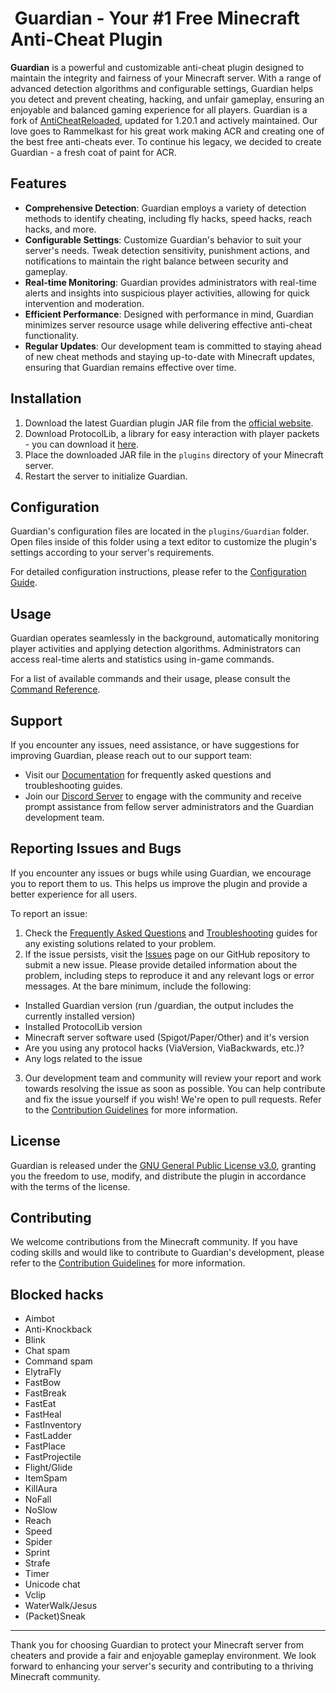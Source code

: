 # ![]() Guardian - Your #1 Free Minecraft Anti-Cheat Plugin
**Guardian** is a powerful and customizable anti-cheat plugin designed to maintain the integrity and fairness of your Minecraft server. With a range of advanced detection algorithms and configurable settings, Guardian helps you detect and prevent cheating, hacking, and unfair gameplay, ensuring an enjoyable and balanced gaming experience for all players.
Guardian is a fork of [AntiCheatReloaded](https://github.com/Rammelkast/AntiCheatReloaded), updated for 1.20.1 and actively maintained. Our love goes to Rammelkast for his great work making ACR and creating one of the best free anti-cheats ever. To continue his legacy, we decided to create Guardian - a fresh coat of paint for ACR.

## Features
- **Comprehensive Detection**: Guardian employs a variety of detection methods to identify cheating, including fly hacks, speed hacks, reach hacks, and more.
- **Configurable Settings**: Customize Guardian's behavior to suit your server's needs. Tweak detection sensitivity, punishment actions, and notifications to maintain the right balance between security and gameplay.
- **Real-time Monitoring**: Guardian provides administrators with real-time alerts and insights into suspicious player activities, allowing for quick intervention and moderation.
- **Efficient Performance**: Designed with performance in mind, Guardian minimizes server resource usage while delivering effective anti-cheat functionality.
- **Regular Updates**: Our development team is committed to staying ahead of new cheat methods and staying up-to-date with Minecraft updates, ensuring that Guardian remains effective over time.

## Installation
1. Download the latest Guardian plugin JAR file from the [official website](https://gac.lol).
2. Download ProtocolLib, a library for easy interaction with player packets - you can download it [here](https://www.spigotmc.org/resources/protocollib.1997/).
3. Place the downloaded JAR file in the `plugins` directory of your Minecraft server.
4. Restart the server to initialize Guardian.

## Configuration
Guardian's configuration files are located in the `plugins/Guardian` folder. Open files inside of this folder using a text editor to customize the plugin's settings according to your server's requirements.

For detailed configuration instructions, please refer to the [Configuration Guide](https://docs.gac.lol/config).

## Usage
Guardian operates seamlessly in the background, automatically monitoring player activities and applying detection algorithms. Administrators can access real-time alerts and statistics using in-game commands.

For a list of available commands and their usage, please consult the [Command Reference](https://docs.gac.lol/commands).

## Support
If you encounter any issues, need assistance, or have suggestions for improving Guardian, please reach out to our support team:
- Visit our [Documentation](https://docs.gac.lol/faq) for frequently asked questions and troubleshooting guides.
- Join our [Discord Server](https://discord.gg/detXdq6PUu) to engage with the community and receive prompt assistance from fellow server administrators and the Guardian development team.

## Reporting Issues and Bugs
If you encounter any issues or bugs while using Guardian, we encourage you to report them to us. This helps us improve the plugin and provide a better experience for all users.

To report an issue:
1. Check the [Frequently Asked Questions](https://docs.gac.lol/faq) and [Troubleshooting](https://docs.gac.lol/troubleshooting) guides for any existing solutions related to your problem.
2. If the issue persists, visit the [Issues](https://github.com/HonkJava/Guardian) page on our GitHub repository to submit a new issue. Please provide detailed information about the problem, including steps to reproduce it and any relevant logs or error messages. At the bare minimum, include the following:
  - Installed Guardian version (run /guardian, the output includes the currently installed version)
  - Installed ProtocolLib version
  - Minecraft server software used (Spigot/Paper/Other) and it's version
  - Are you using any protocol hacks (ViaVersion, ViaBackwards, etc.)?
  - Any logs related to the issue
3. Our development team and community will review your report and work towards resolving the issue as soon as possible. You can help contribute and fix the issue yourself if you wish! We're open to pull requests. Refer to the [Contribution Guidelines](https://docs.gac.lol/contributing) for more information.

## License
Guardian is released under the [GNU General Public License v3.0](/LICENSE), granting you the freedom to use, modify, and distribute the plugin in accordance with the terms of the license.

## Contributing
We welcome contributions from the Minecraft community. If you have coding skills and would like to contribute to Guardian's development, please refer to the [Contribution Guidelines](https://docs.gac.lol/contributing) for more information.

## Blocked hacks
- Aimbot
- Anti-Knockback
- Blink
- Chat spam
- Command spam
- ElytraFly
- FastBow
- FastBreak
- FastEat
- FastHeal
- FastInventory
- FastLadder
- FastPlace
- FastProjectile
- Flight/Glide
- ItemSpam
- KillAura
- NoFall
- NoSlow
- Reach
- Speed
- Spider
- Sprint
- Strafe
- Timer
- Unicode chat
- Vclip
- WaterWalk/Jesus
- (Packet)Sneak

---

Thank you for choosing Guardian to protect your Minecraft server from cheaters and provide a fair and enjoyable gameplay environment. We look forward to enhancing your server's security and contributing to a thriving Minecraft community.
